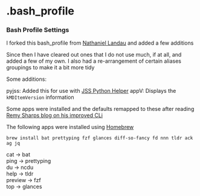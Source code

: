 # .bash_profile

### Bash Profile Settings

I forked this bash_profile from [Nathaniel Landau](https://natelandau.com/my-mac-osx-bash_profile/) and added a few additions

Since then I have cleared out ones that I do not use much, if at all, and added a few of my own. I also had a re-arrangement of certain aliases groupings to make it a bit more tidy

Some additions:

pyjss:  Added this for use with [JSS Python Helper](https://github.com/sheagcraig/jss_helper)
appV:   Displays the `kMDItemVersion` information

Some apps were installed and the defaults remapped to these after reading [Remy Sharps blog on his improved CLi](https://remysharp.com/2018/08/23/cli-improved)

The following apps were installed using [Homebrew](https://brew.sh)

`brew install bat prettyping fzf glances diff-so-fancy fd nnn tldr ack ag jq`

cat -> bat    
ping -> prettyping    
du -> ncdu    
help -> tldr    
preview -> fzf    
top -> glances    
